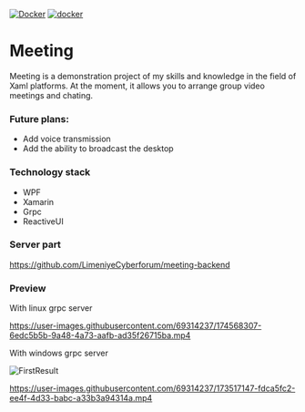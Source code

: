 <a href="https://github.com/LimeniyeCyberforum/Meeting"><img src="https://img.shields.io/badge/build-passing-brightgreen" alt="Docker"/></a>
<a href="https://hub.docker.com/r/limeniye/meeting-grpc"><img src="https://img.shields.io/docker/pulls/limeniye/meeting-grpc" alt="docker"/></a>

# Meeting

Meeting is a demonstration project of my skills and knowledge in the field of Xaml platforms.
At the moment, it allows you to arrange group video meetings and chating.

### Future plans:
- Add voice transmission
- Add the ability to broadcast the desktop

### Technology stack

- WPF
- Xamarin
- Grpc
- ReactiveUI

### Server part

https://github.com/LimeniyeCyberforum/meeting-backend 

### Preview

With linux grpc server

https://user-images.githubusercontent.com/69314237/174568307-6edc5b5b-9a48-4a73-aafb-ad35f26715ba.mp4

With windows grpc server

![FirstResult](https://user-images.githubusercontent.com/69314237/173238871-c4aa1190-1f58-48d2-b5dc-baef62598a59.png)

https://user-images.githubusercontent.com/69314237/173517147-fdca5fc2-ee4f-4d33-babc-a33b3a94314a.mp4


